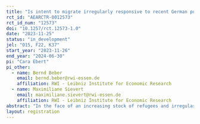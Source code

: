 ```yaml
---
title: "Is intent to migrate irregularly responsive to recent German policy adjustments?"
rct_id: "AEARCTR-0012573"
rct_id_num: "12573"
doi: "10.1257/rct.12573-1.0"
date: "2023-11-25"
status: "in_development"
jel: "O15, F22, K37"
start_year: "2023-11-26"
end_year: "2024-06-30"
pi: "Cara Ebert"
pi_other:
  - name: Bernd Beber
    email: bernd.beber@rwi-essen.de
    affiliation: RWI - Leibniz Institute for Economic Research
  - name: Maximiliane Sievert
    email: maximiliane.sievert@rwi-essen.de
    affiliation: RWI - Leibniz Institute for Economic Research
abstract: "In the face of an increasing stock of refugees and irregular migrants in Germany, state governments together with the federal government have agreed on policies to reduce the financial and logistic costs associated with providing accommodation and other social welfare benefits to asylum seekers. In this project, we study the impact of the policy measures described in the agreement on the intent to migrate irregularly from Senegal. As the German political debate often revolves around the avoidance of irregular migration that is motivated by economic reasons, our study contributes to our understanding of whether the discussed and agreed policy measures can have such an impact on irregular migration. The asylum acceptance rate of Senegalese people in Germany was well below 10% in 2022, suggesting that many migrate who are not in search of refuge. "
layout: registration
---
```



